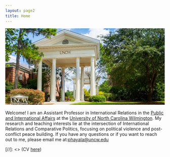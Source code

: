 ```yaml
---
layout: page2
title: Home
---
```

![alt text](./files/UNCWEntrance2.jpg)

Welcome! I am an Assistant Professor in International Relations in the [Public and International Affairs](//https://uncw.edu/pia/) at the [University of North Carolina Wilmington](https://www.uncw.edu/). My research and teaching interests lie at the intersection of International Relations and Comparative Politics, focusing on political violence and post-conflict peace building. If you have any questions or if you want to reach out to me, please email me at:phayala@uncw.edu






[//]: <> (CV [here](https://uncw4-my.sharepoint.com/:b:/g/personal/phayala_uncw_edu/EbH2d5rjaB1GjtSMfhyGLG4BRHEI0w7_Rzzr5_GgrR66yg?e=XLJotK))

